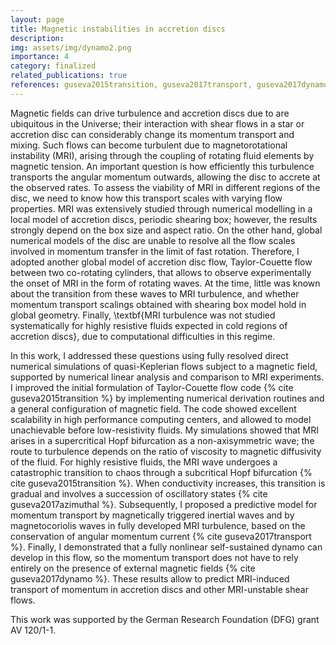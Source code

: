 ```yaml
---
layout: page
title: Magnetic instabilities in accretion discs
description: 
img: assets/img/dynamo2.png
importance: 4
category: finalized
related_publications: true
references: guseva2015transition, guseva2017transport, guseva2017dynamo
---
```


Magnetic fields can drive turbulence and accretion discs due to  are ubiquitous in the Universe; their interaction with shear flows in a star or accretion disc can considerably change its momentum transport and mixing. Such flows can become turbulent due to magnetorotational instability (MRI), arising through the coupling of rotating fluid elements by magnetic tension. An important question is how efficiently this turbulence transports the angular momentum outwards, allowing the disc to accrete at the observed rates. To assess the viability of MRI in different regions of the disc, we need to know how this transport scales with varying flow properties. MRI was extensively studied through numerical modelling in a local model of accretion discs, periodic shearing box; however, the results strongly depend on the box size and aspect ratio. On the other hand, global numerical models of the disc are unable to resolve all the flow scales involved in momentum transfer in the limit of fast rotation. Therefore, I adopted another global model of accretion disc flow, Taylor-Couette flow between two co-rotating cylinders, that allows to observe experimentally the onset of MRI in the form of rotating waves. At the time, little was known about the transition from these waves to MRI turbulence, and whether momentum transport scalings obtained with shearing box model hold in global geometry. Finally, \textbf{MRI turbulence was not studied systematically for highly resistive fluids expected in cold regions of accretion discs}, due to computational difficulties in this regime.


In this work, I addressed these questions using fully resolved direct numerical simulations of quasi-Keplerian  flows subject to a magnetic field, supported by numerical linear analysis and comparison to MRI experiments. I improved the initial formulation of Taylor-Couette flow code  {% cite guseva2015transition %} by implementing numerical derivation routines and a general configuration of magnetic field. The code showed excellent scalability in high performance computing centers, and allowed to model unachievable before low-resistivity fluids.  My simulations showed that MRI arises in a supercritical Hopf bifurcation as a non-axisymmetric wave; the route to turbulence depends on the ratio of viscosity to magnetic diffusivity of the fluid. For highly resistive fluids, the MRI wave undergoes a catastrophic transition to chaos through a subcritical Hopf bifurcation  {% cite guseva2015transition %}. When conductivity increases, this transition is gradual and involves a succession of oscillatory  states {% cite guseva2017azimuthal %}. Subsequently, I proposed a predictive model for momentum transport by magnetically triggered inertial waves and by magnetocoriolis waves in fully developed MRI turbulence, based on the conservation of angular momentum current {% cite guseva2017transport %}. Finally, I demonstrated that a fully nonlinear self-sustained dynamo can develop in this flow, so the momentum transport does not have to rely entirely on the presence of external magnetic fields {% cite guseva2017dynamo %}. These results allow to predict MRI-induced transport of momentum  in accretion discs and  other MRI-unstable shear flows. 

This work was supported by the German Research Foundation (DFG) grant AV 120/1-1.
